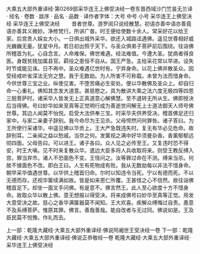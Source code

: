大乘五大部外重译经·第0269部采华连王上佛受决经一卷东晋西域沙门竺昙无兰译
· 经名 · 卷数 · 跋序
· 品名 · 品数 · 译作者字体：大号 中号 小号
采华连王上佛受决经
采华连王上佛受决经
　　昔者世尊。游罗阅只说经散慧。初语亦善中语亦善竟语亦善其义微妙。净修梵行。所讲广普。时王便给使数十余人。常采好花以给王家。后宫贵人婇女大小。一日俱出城外采华。欲还入城路迳遇佛。遥见世尊相好威光巍巍无量。犹星中月。若日初出照于天下。与圣众俱弟子菩萨前后围绕。往诣佛所稽首为礼。心自念言。人命难保。佛世难遇。经法难值。今遭大圣。犹病者得良医。身既贫贱加属县官。羁役之患恒不自从。国王严急。主给采花常以早进。设失时节或能见诛。日不再中。圣众难遇亿世时有。宁弃身命。以花上佛并散圣众。因受经戒听省深法无穷之慧。我于无数劫。为人所害不可称载。未曾为法而惜身命。今供世尊三宝之业。纵使见害。不堕苦痛必生安处。便以华散佛及圣众上。却自归命一心重礼。佛知其念发大道意。甚慈愍之。具为散讲大乘之法六度无极四等四恩三脱菩萨时。诸采华人皆发无上正真道意心解佛慧。至不退转无所从生。佛即授决后当得佛。号曰妙华如来至真等正觉明行成为善逝世间解无上士道法御天人师号佛世尊。其边人闻莫不怡悦。启受大法供奉三宝。时采华夫供养受决。稽首佛足还归家中。与家二亲妻子辞别。我今命尽为王见杀。父母愕然问何罪咎。诸子答曰。为王所使行采诸华。中遥见佛以华贡上。王大严急既违失时。复无有华必见危命。故辞别耳。二亲闻之益以愁戚。当奈之何。发箧视之满中好华须曼杂香。香薰郁郁远彻四面。父母告曰。可以进王。诸子各曰。众人见之必传至王。又复违时恐不得安。时王大嗔。见不时来复散众华。遣边大臣多将人兵收取将来。则受王教反缚入宫。罪当弃市。诸人不恐面色不变。王怪问之。汝等罪过命在不测。缚来当杀。何故不懅面色不改。即白王曰。人生有死物成有败。我从无数劫每以非法不惜身命。朝早采华值遇世尊。以华供上稽首归命。尔时以知违令当死。宁以有德而死。不以无德而存。还视华箧续满如故。皆是如来恩仁所覆。王甚怪之心不信然。故往诣佛稽首足下。却坐一面叉手问佛。有是意不。佛言然王。此人至心欲度十方不惜身命。故取众华以散上佛。意无想报以得受决。将来成佛号曰妙华至真等正觉。用发大意受决之故。慈心之香华满箧器莫不闻知。王大欢喜。疾解众缚悔过自责。愚意不及系缚菩萨。惟原其罪。佛言。善哉善哉。能自改者与无过同。佛说如是。王及臣民莫不悦豫。作礼而去。

上一部：乾隆大藏经·大乘五大部外重译经·佛说阿阇世王受决经一卷
下一部：乾隆大藏经·大乘五大部外重译经·佛说正恭敬经一卷
乾隆大藏经·大乘五大部外重译经·采华连王上佛受决经